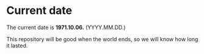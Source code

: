 # Current date

The current date is **1971.10.06.** (YYYY.MM.DD.)

This repository will be good when the world ends, so we will know how long it lasted.